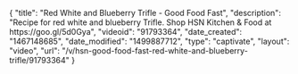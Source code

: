 {
    "title": "Red White and Blueberry Trifle - Good Food Fast",
    "description": "Recipe for red white and blueberry Trifle. Shop HSN Kitchen & Food at https:\/\/goo.gl\/5d0Gya",
    "videoid": "91793364",
    "date_created": "1467148685",
    "date_modified": "1499887712",
    "type": "captivate",
    "layout": "video",
    "url": "\/v\/hsn-good-food-fast-red-white-and-blueberry-trifle\/91793364"
}